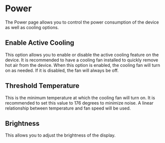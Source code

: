 # Power

The Power page allows you to control the power consumption of the device as well as cooling options.

## Enable Active Cooling

This option allows you to enable or disable the active cooling feature on the device. It is recommended to have a cooling fan installed to quickly remove hot air from the device. When this option is enabled, the cooling fan will turn on as needed. If it is disabled, the fan will always be off.

## Threshold Temperature

This is the minimum temperature at which the cooling fan will turn on. It is recommended to set this value to 176 degrees to minimize noise. A linear relationship between temperature and fan speed will be used.

## Brightness

This allows you to adjust the brightness of the display.

